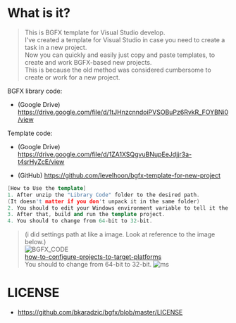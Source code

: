 # What is it?
> This is BGFX template for Visual Studio develop.  
> I've created a template for Visual Studio in case you need to create a task in a new project.  
>Now you can quickly and easily just copy and paste templates, to create and work BGFX-based  new projects.  
> This is because the old method was considered cumbersome to create or work for a new project.  

BGFX library code:
- (Google Drive)
https://drive.google.com/file/d/1tJHnzcnndoiPVSOBuPz6RvkR_FOYBNi0/view

Template code:
- (Google Drive)
https://drive.google.com/file/d/1ZA1XSQgvuBNupEeJdjjr3a-t4srHyZcE/view

- (GitHub)
https://github.com/levelhoon/bgfx-template-for-new-project
```cpp
[How to Use the template]
1. After unzip the "Library Code" folder to the desired path.
(It doesn't matter if you don't unpack it in the same folder)
2. You should to edit your Windows environment variable to tell it the library path.
3. After that, build and run the template project.
4. You should to change from 64-bit to 32-bit.

```

  > (i did settings path at like a image. Look at reference to the image below.)  
  > ![BGFX_CODE](https://media.discordapp.net/attachments/924117396090933269/924396847068483656/unknown.png)  
  > [how-to-configure-projects-to-target-platforms](https://docs.microsoft.com/ko-kr/visualstudio/ide/how-to-configure-projects-to-target-platforms?view=vs-2022)  
  > You should to change from 64-bit to 32-bit.
  > ![ms](https://docs.microsoft.com/ko-kr/visualstudio/ide/media/project-platform-win32.png?view=vs-2022)  
# LICENSE
- https://github.com/bkaradzic/bgfx/blob/master/LICENSE
